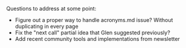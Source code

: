 Questions to address at some point:

- Figure out a proper way to handle acronyms.md issue? Without duplicating in every page
- Fix the "next call" partial idea that Glen suggested previously?
- Add recent community tools and implementations from newsletter
